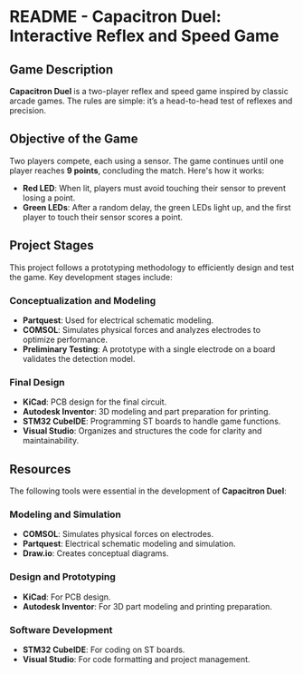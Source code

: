 # README - Capacitron Duel: Interactive Reflex and Speed Game

## Game Description

**Capacitron Duel** is a two-player reflex and speed game inspired by classic arcade games. The rules are simple: it’s a head-to-head test of reflexes and precision.

## Objective of the Game

Two players compete, each using a sensor. The game continues until one player reaches **9 points**, concluding the match. Here's how it works:
- **Red LED**: When lit, players must avoid touching their sensor to prevent losing a point.
- **Green LEDs**: After a random delay, the green LEDs light up, and the first player to touch their sensor scores a point.

## Project Stages

This project follows a prototyping methodology to efficiently design and test the game. Key development stages include:

### Conceptualization and Modeling
- **Partquest**: Used for electrical schematic modeling.
- **COMSOL**: Simulates physical forces and analyzes electrodes to optimize performance.
- **Preliminary Testing**: A prototype with a single electrode on a board validates the detection model.

### Final Design
- **KiCad**: PCB design for the final circuit.
- **Autodesk Inventor**: 3D modeling and part preparation for printing.
- **STM32 CubeIDE**: Programming ST boards to handle game functions.
- **Visual Studio**: Organizes and structures the code for clarity and maintainability.

## Resources

The following tools were essential in the development of **Capacitron Duel**:

### Modeling and Simulation
- **COMSOL**: Simulates physical forces on electrodes.
- **Partquest**: Electrical schematic modeling and simulation.
- **Draw.io**: Creates conceptual diagrams.

### Design and Prototyping
- **KiCad**: For PCB design.
- **Autodesk Inventor**: For 3D part modeling and printing preparation.

### Software Development
- **STM32 CubeIDE**: For coding on ST boards.
- **Visual Studio**: For code formatting and project management.
